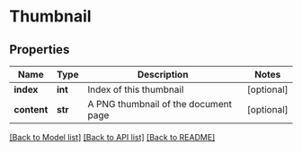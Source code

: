# Thumbnail

## Properties
Name | Type | Description | Notes
------------ | ------------- | ------------- | -------------
**index** | **int** | Index of this thumbnail | [optional] 
**content** | **str** | A PNG thumbnail of the document page | [optional] 

[[Back to Model list]](../README.md#documentation-for-models) [[Back to API list]](../README.md#documentation-for-api-endpoints) [[Back to README]](../README.md)


